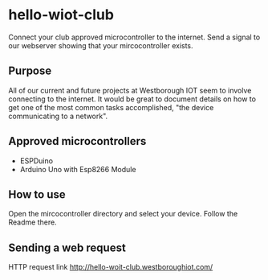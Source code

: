 # hello-wiot-club
Connect your club approved microcontroller to the internet.  Send a signal to our webserver showing that your mircocontroller exists.

## Purpose
All of our current and future projects at Westborough IOT seem to involve connecting to the internet. It would be great to document details on how to get one of the most common tasks accomplished, "the device communicating to a network".

## Approved microcontrollers
* ESPDuino
* Arduino Uno with Esp8266 Module

## How to use
Open the mircocontroller directory and select your device.  Follow the Readme there.

## Sending a web request
HTTP request link
http://hello-woit-club.westboroughiot.com/
